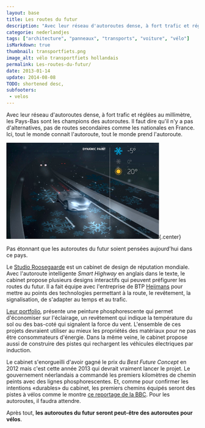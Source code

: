 ```yaml
---
layout: base
title: Les routes du futur
description: "Avec leur réseau d'autoroutes dense, à fort trafic et réglées au millimètre, les Pays-Bas sont les champions des autoroutes. Il faut dire qu'il n'y a pas d"
categorie: nederlandjes
tags: ["architecture", "panneaux", "transports", "voiture", "vélo"]
isMarkdown: true
thumbnail: transportfiets.png
image_alt: vélo transportfiets hollandais
permalink: Les-routes-du-futur/
date: 2013-01-14
update: 2014-08-08
TODO: shortened desc, 
subfooters:
 - velos
---
```


Avec leur réseau d'autoroutes dense, à fort trafic et réglées au millimètre, les Pays-Bas sont les champions des autoroutes. Il faut dire qu'il n'y a pas d'alternatives, pas de routes secondaires comme les nationales en France. Ici, tout le monde connait l'autoroute, tout le monde prend l'autoroute.

![Routes du futur](dynamic-paint-route-du-futur.png){.center}

Pas étonnant que les autoroutes du futur soient pensées aujourd'hui dans ce pays.

Le [Studio Roosegaarde](http://www.studioroosegaarde.net/) est un cabinet de design de réputation mondiale. Avec l'autoroute intelligente *Smart Highway* en anglais dans le texte, le cabinet propose plusieurs designs interactifs qui peuvent préfigurer les routes du futur. Il a fait équipe avec l'entreprise de BTP [Heijmans](http://www.heijmans.nl/) pour mettre au points des technologies permettant à la route, le revêtement, la signalisation, de s'adapter au temps et au trafic.

[Leur portfolio](http://www.studioroosegaarde.net/project/smart-highway/photo/#smart-highway), présente une peinture phosphorescente qui permet d'économiser sur l'éclairage, un revêtement qui indique la température du sol ou des bas-coté qui signalent la force du vent. L'ensemble de ces projets devraient utiliser au mieux les propriétés des matériaux pour ne pas être consommateurs d'énergie. Dans la même veine, le cabinet propose aussi de construire des pistes qui rechargent les véhicules électriques par induction.

Le cabinet s'enorgueilli d'avoir gagné le prix du *Best Future Concept* en 2012 mais c'est cette année 2013 qui devrait vraiment lancer le projet. Le gouvernement néerlandais a commandé les premiers kilomètres de chemin peints avec des lignes phosphorescentes. Et, comme pour confirmer les intentions «durables» du cabinet, les premiers chemins équipés seront des pistes à vélos comme le montre [ce reportage de la BBC](http://www.bbc.co.uk/news/world-europe-20942340). Pour les autoroutes, il faudra attendre.

Après tout, **les autoroutes du futur seront peut-être des autoroutes pour vélos**.
